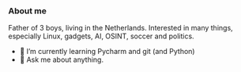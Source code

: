### About me

Father of 3 boys, living in the Netherlands.
Interested in many things, especially Linux, gadgets, AI, OSINT, soccer and politics.

- 🌱 I’m currently learning Pycharm and git (and Python)
- 💬 Ask me about anything.

<!--
**pasajeros/pasajeros** is a ✨ _special_ ✨ repository because its `README.md` (this file) appears on your GitHub profile.

Here are some ideas to get you started:

- 🔭 I’m currently working on ...
- 🌱 I’m currently learning ...
- 👯 I’m looking to collaborate on ...
- 🤔 I’m looking for help with ...
- 💬 Ask me about ...
- 📫 How to reach me: ...
- 😄 Pronouns: ...
- ⚡ Fun fact: ...
-->
